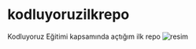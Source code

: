 # kodluyoruzilkrepo
Kodluyoruz Eğitimi kapsamında açtığım ilk repo
![resim](https://static3.depositphotos.com/1004991/184/i/450/depositphotos_1846095-stock-photo-lake-and-forest.jpg)